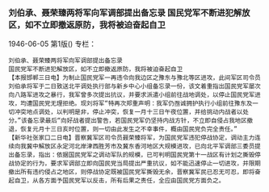 ### 刘伯承、聂荣臻两将军向军调部提出备忘录  国民党军不断进犯解放区，如不立即撤返原防，我将被迫奋起自卫

1946-06-05
第1版()
专栏：

    刘伯承、聂荣臻两将军向军调部提出备忘录
    国民党军不断进犯解放区，如不立即撤返原防，我将被迫奋起自卫
    【本报邯郸三日电】为制止国民党军一再违令向我边区之豫东与豫北等区进攻，此间军区司令员刘伯承将军于二日致送北平调处执行部与新乡中心小组备忘录一份，该文着重指出国民党军屡次向八路军进攻之暴行，我军曾多次提出抗议，并要求派遣小组前往战地调处，以停止国民党军进攻，均遭国民党无理拒绝。现刘将军“特再次郑重声明：我军仍亟诚拥护执行小组前往豫东及一切冲突地点调处，以判明是非，停止冲突，恢复一月十三日午夜位置，并给挑动内战者以处分。”该备忘录最后“向好战者提出警告，若国民党军仍坚持内战方针，不立即自侵占我地区撤退，恢复元月十三日亥时位置，则一切由此发生之不幸事件，概由国民党负完全责任。”
    【新华社张家口二日电】晋察冀军区司令员聂荣臻将军，为国民党军违犯停战协定，调动主力连续向我冀中解放区永定河北岸津西胜芳市及冀东香河地区大规模进攻，已向北平军调部三委员提出备忘录，指出：依据国民党军之调动军队的规模，已可判明国民党第十一战区有计划之撕毁停战协定的行为，要求军调部立即向国民党当局提出严重抗议，如不能迅速停止一切进攻，并限期撤出所有违约侵占之地区，则停战协定既被国民党军撕毁无余，晋察冀军民已忍无可忍，即将奋起自卫，从各方面予国民党军以反击，所有后果之责任，全应由国民党方面负之。
